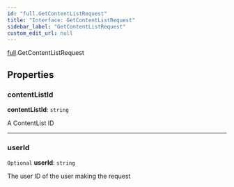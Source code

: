 ```yaml
---
id: "full.GetContentListRequest"
title: "Interface: GetContentListRequest"
sidebar_label: "GetContentListRequest"
custom_edit_url: null
---
```


[full](../namespaces/full.md).GetContentListRequest

## Properties

### contentListId

 **contentListId**: `string`

A ContentList ID

___

### userId

 `Optional` **userId**: `string`

The user ID of the user making the request
